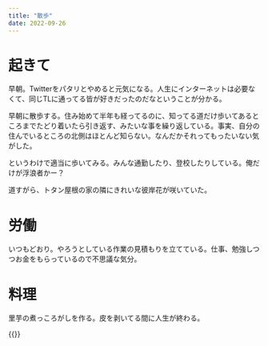 ```yaml
---
title: "散歩"
date: 2022-09-26
---
```


# 起きて
早朝。Twitterをパタリとやめると元気になる。人生にインターネットは必要なくて、同じTLに通ってる皆が好きだったのだなということが分かる。

早朝に散歩する。住み始めて半年も経ってるのに、知ってる道だけ歩いてあるところまでたどり着いたら引き返す、みたいな事を繰り返している。事実、自分の住んでいるところの北側はほとんど知らない。なんだかそれってもったいない気がした。

というわけで適当に歩いてみる。みんな通勤したり、登校したりしている。俺だけが浮浪者かー？

道すがら、トタン屋根の家の隣にきれいな彼岸花が咲いていた。

# 労働
いつもどおり。やろうとしている作業の見積もりを立てている。仕事、勉強しつつお金をもらっているので不思議な気分。

# 料理
里芋の煮っころがしを作る。皮を剥いてる間に人生が終わる。

{{<tweet user="dango_bot" id="1574398330695651329">}}